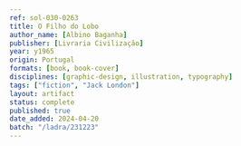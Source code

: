 ```yaml
---
ref: sol-030-0263
title: O Filho do Lobo
author_name: [Albino Baganha]
publisher: [Livraria Civilização]
year: y1965
origin: Portugal
formats: [book, book-cover]
disciplines: [graphic-design, illustration, typography]
tags: ["fiction", "Jack London"]
layout: artifact
status: complete
published: true
date_added: 2024-04-20
batch: "/ladra/231223"
---
```


